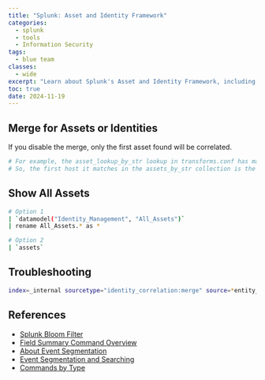 ```yaml
---
title: "Splunk: Asset and Identity Framework"
categories: 
  - splunk
  - tools
  - Information Security
tags:
  - blue team
classes: 
  - wide
excerpt: "Learn about Splunk's Asset and Identity Framework, including merging, troubleshooting, and useful commands."
toc: true
date: 2024-11-19
---
```


## Merge for Assets or Identities

If you disable the merge, only the first asset found will be correlated.

```bash
# For example, the asset_lookup_by_str lookup in transforms.conf has max_matches = 1.
# So, the first host it matches in the assets_by_str collection is the only one you'll see in your search results.
```

## Show All Assets

```bash
# Option 1
| `datamodel("Identity_Management", "All_Assets")`
| rename All_Assets.* as *

# Option 2
| `assets`
```

## Troubleshooting

```bash
index=_internal sourcetype="identity_correlation:merge" source=*entity_merge.log*
```

## References

- [Splunk Bloom Filter][def]  
- [Field Summary Command Overview][def1]  
- [About Event Segmentation][def2]  
- [Event Segmentation and Searching][def4]  
- [Commands by Type][def3]  

[def]: https://docs.splunk.com/Splexicon:Bloomfilter "Bloomfilter Documentation"
[def1]: https://docs.splunk.com/Documentation/SCS/current/SearchReference/FieldsummaryCommandOverview "Fieldsummary Command Overview"
[def2]: https://docs.splunk.com/Documentation/Splunk/latest/Data/Abouteventsegmentation "About Event Segmentation"
[def3]: https://docs.splunk.com/Documentation/Splunk/latest/SearchReference/Commandsbytype "Commands by Type"
[def4]: https://docs.splunk.com/Documentation/Splunk/latest/Search/Eventsegmentationandsearching "Event Segmentation and Searching"
